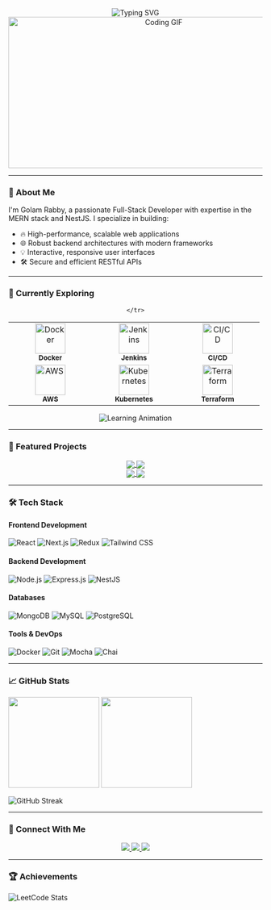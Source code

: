 <div align="center">
  <img src="https://readme-typing-svg.herokuapp.com?font=Fira+Code&pause=1000&color=c21325&center=true&vCenter=true&width=435&lines=Full+Stack+Developer;MERN+Stack+Specialist;Tech+Enthusiast;Problem+Solver" alt="Typing SVG" />
  <img src="https://user-images.githubusercontent.com/74038190/212749171-b84692a8-2b04-4e3b-93ca-ac14705da224.gif" width="600" height="300" alt="Coding GIF" />
</div>

---

### 🚀 About Me
I'm Golam Rabby, a passionate Full-Stack Developer with expertise in the MERN stack and NestJS. I specialize in building:
- 🔥 High-performance, scalable web applications
- 🌐 Robust backend architectures with modern frameworks
- 💡 Interactive, responsive user interfaces
- 🛠️ Secure and efficient RESTful APIs

---

### 🌱 Currently Exploring

<div align="center">
  <table>
    <tr>
      <td align="center" width="150">
        <img src="https://cdn.jsdelivr.net/gh/devicons/devicon@latest/icons/docker/docker-original-wordmark.svg" width="60" alt="Docker"/>
        <br/>
        <sub><b>Docker</b></sub>
      </td>
       <td align="center" width="150">
        <img src="https://cdn.jsdelivr.net/gh/devicons/devicon@latest/icons/jenkins/jenkins-line.svg" width="60" alt="Jenkins"/>
        <br/>
        <sub><b>Jenkins</b></sub>
      </td>
      <td align="center" width="150">
        <img src="https://cdn.jsdelivr.net/gh/devicons/devicon@latest/icons/githubactions/githubactions-original.svg" width="60" alt="CI/CD"/>
        <br/>
        <sub><b>CI/CD</b></sub>
      </td>
    </tr>
    <tr>
      <td align="center" width="150">
        <img src="https://cdn.jsdelivr.net/gh/devicons/devicon@latest/icons/amazonwebservices/amazonwebservices-original-wordmark.svg" width="60" alt="AWS"/>
        <br/>
        <sub><b>AWS</b></sub>
      </td>
      <td align="center" width="150">
        <img src="https://cdn.jsdelivr.net/gh/devicons/devicon@latest/icons/kubernetes/kubernetes-plain-wordmark.svg" width="60" alt="Kubernetes"/>
        <br/>
        <sub><b>Kubernetes</b></sub>
      </td>
      <td align="center" width="150">
        <img src="https://cdn.jsdelivr.net/gh/devicons/devicon@latest/icons/terraform/terraform-original-wordmark.svg" width="60" alt="Terraform"/>
        <br/>
        <sub><b>Terraform</b></sub>
      </td>
      
    </tr>
  </table>

  ![Learning Animation](https://user-images.githubusercontent.com/74038190/212257454-16e3712e-945a-4ca2-9eba-03106668f0d0.gif)
</div>

---

### 🚀 Featured Projects

<div align="center">
  <a href="https://github.com/Golam-Rabby821/full-stack-log-my-job-app">
    <img align="center" src="https://github-readme-stats.vercel.app/api/pin/?username=Golam-Rabby821&repo=full-stack-log-my-job-app&theme=dark" />
  </a>
    <a href="https://github.com/Golam-Rabby821/25-5-Clock">
    <img align="center" src="https://github-readme-stats.vercel.app/api/pin/?username=Golam-Rabby821&repo=25-5-Clock&theme=dark" />
  </a>
</div>

<div align="center">
  <a href="https://github.com/Golam-Rabby821/realtime-chat-app">
    <img align="center" src="https://github-readme-stats.vercel.app/api/pin/?username=Golam-Rabby821&repo=realtime-chat-app&theme=dark" />
  </a>
  <a href="https://github.com/Golam-Rabby821/Random-Quote-Generator">
    <img align="center" src="https://github-readme-stats.vercel.app/api/pin/?username=Golam-Rabby821&repo=Random-Quote-Generator&theme=dark" />
  </a>
</div>

---

### 🛠️ Tech Stack

#### **Frontend Development**
![React](https://img.shields.io/badge/-React-61DAFB?logo=react&logoColor=black&style=for-the-badge)
![Next.js](https://img.shields.io/badge/-Next.js-000000?logo=nextdotjs&style=for-the-badge)
![Redux](https://img.shields.io/badge/-Redux-764ABC?logo=redux&style=for-the-badge)
![Tailwind CSS](https://img.shields.io/badge/-Tailwind_CSS-06B6D4?logo=tailwindcss&style=for-the-badge)

#### **Backend Development**
![Node.js](https://img.shields.io/badge/-Node.js-339933?logo=nodedotjs&style=for-the-badge)
![Express.js](https://img.shields.io/badge/-Express.js-000000?logo=express&style=for-the-badge)
![NestJS](https://img.shields.io/badge/-NestJS-E0234E?logo=nestjs&style=for-the-badge)

#### **Databases**
![MongoDB](https://img.shields.io/badge/-MongoDB-47A248?logo=mongodb&style=for-the-badge)
![MySQL](https://img.shields.io/badge/-MySQL-4479A1?logo=mysql&style=for-the-badge)
![PostgreSQL](https://img.shields.io/badge/-PostgreSQL-4169E1?logo=postgresql&style=for-the-badge)

#### **Tools & DevOps**
![Docker](https://img.shields.io/badge/-Docker-2496ED?logo=docker&style=for-the-badge)
![Git](https://img.shields.io/badge/-Git-F05032?logo=git&style=for-the-badge)
![Mocha](https://img.shields.io/badge/-Mocha-8D6748?logo=mocha&style=for-the-badge)
![Chai](https://img.shields.io/badge/-Chai-A30701?logo=chai&style=for-the-badge)

---

### 📈 GitHub Stats
<div align="left">
  <img height="180em" src="https://github-readme-stats.vercel.app/api?username=Golam-Rabby821&show_icons=true&theme=dark&include_all_commits=true&count_private=true"/>
  <img height="180em" src="https://github-readme-stats.vercel.app/api/top-langs/?username=Golam-Rabby821&layout=compact&langs_count=8&theme=dark"/>
</div>

![GitHub Streak](https://streak-stats.demolab.com?user=Golam-Rabby821&theme=dark)

---

### 🤝 Connect With Me
<p align="center">
  <a href="https://www.linkedin.com/in/golamrabby-" target="_blank">
    <img src="https://img.shields.io/badge/LinkedIn-0077B5?style=for-the-badge&logo=linkedin&logoColor=white"/>
  </a>
  <a href="mailto:golamrabby821@gmail.com">
    <img src="https://img.shields.io/badge/Email-D14836?style=for-the-badge&logo=gmail&logoColor=white"/>
  </a>
  <a href="https://leetcode.com/u/alter_ego60/" target="_blank">
    <img src="https://img.shields.io/badge/LeetCode-FFA116?style=for-the-badge&logo=leetcode&logoColor=black"/>
  </a>
</p>

---

### 🏆 Achievements
![LeetCode Stats](https://leetcard.jacoblin.cool/alter_ego60?theme=dark&font=ABeeZee)
